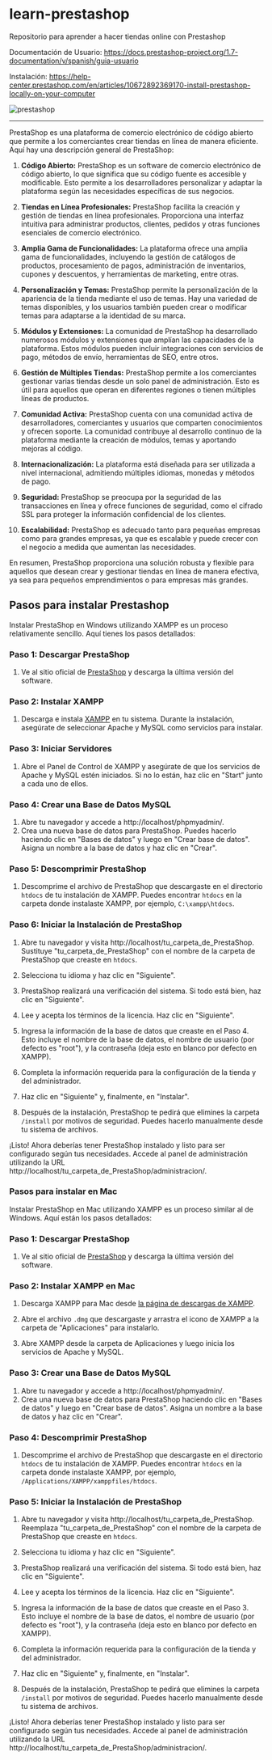 # learn-prestashop
Repositorio para aprender a hacer tiendas online con Prestashop

Documentación de Usuario: https://docs.prestashop-project.org/1.7-documentation/v/spanish/guia-usuario

Instalación: https://help-center.prestashop.com/en/articles/10672892369170-install-prestashop-locally-on-your-computer

![prestashop](https://github.com/cesarlpb/learn-prestashop/assets/25636436/a7287726-db75-4a39-8b8a-4ad27eef3a34)

---

PrestaShop es una plataforma de comercio electrónico de código abierto que permite a los comerciantes crear tiendas en línea de manera eficiente. Aquí hay una descripción general de PrestaShop:

1. **Código Abierto:** PrestaShop es un software de comercio electrónico de código abierto, lo que significa que su código fuente es accesible y modificable. Esto permite a los desarrolladores personalizar y adaptar la plataforma según las necesidades específicas de sus negocios.

2. **Tiendas en Línea Profesionales:** PrestaShop facilita la creación y gestión de tiendas en línea profesionales. Proporciona una interfaz intuitiva para administrar productos, clientes, pedidos y otras funciones esenciales de comercio electrónico.

3. **Amplia Gama de Funcionalidades:** La plataforma ofrece una amplia gama de funcionalidades, incluyendo la gestión de catálogos de productos, procesamiento de pagos, administración de inventarios, cupones y descuentos, y herramientas de marketing, entre otras.

4. **Personalización y Temas:** PrestaShop permite la personalización de la apariencia de la tienda mediante el uso de temas. Hay una variedad de temas disponibles, y los usuarios también pueden crear o modificar temas para adaptarse a la identidad de su marca.

5. **Módulos y Extensiones:** La comunidad de PrestaShop ha desarrollado numerosos módulos y extensiones que amplían las capacidades de la plataforma. Estos módulos pueden incluir integraciones con servicios de pago, métodos de envío, herramientas de SEO, entre otros.

6. **Gestión de Múltiples Tiendas:** PrestaShop permite a los comerciantes gestionar varias tiendas desde un solo panel de administración. Esto es útil para aquellos que operan en diferentes regiones o tienen múltiples líneas de productos.

7. **Comunidad Activa:** PrestaShop cuenta con una comunidad activa de desarrolladores, comerciantes y usuarios que comparten conocimientos y ofrecen soporte. La comunidad contribuye al desarrollo continuo de la plataforma mediante la creación de módulos, temas y aportando mejoras al código.

8. **Internacionalización:** La plataforma está diseñada para ser utilizada a nivel internacional, admitiendo múltiples idiomas, monedas y métodos de pago.

9. **Seguridad:** PrestaShop se preocupa por la seguridad de las transacciones en línea y ofrece funciones de seguridad, como el cifrado SSL para proteger la información confidencial de los clientes.

10. **Escalabilidad:** PrestaShop es adecuado tanto para pequeñas empresas como para grandes empresas, ya que es escalable y puede crecer con el negocio a medida que aumentan las necesidades.

En resumen, PrestaShop proporciona una solución robusta y flexible para aquellos que desean crear y gestionar tiendas en línea de manera efectiva, ya sea para pequeños emprendimientos o para empresas más grandes.

## Pasos para instalar Prestashop

Instalar PrestaShop en Windows utilizando XAMPP es un proceso relativamente sencillo. Aquí tienes los pasos detallados:

### Paso 1: Descargar PrestaShop

1. Ve al sitio oficial de [PrestaShop](https://www.prestashop.com/) y descarga la última versión del software.

### Paso 2: Instalar XAMPP

1. Descarga e instala [XAMPP](https://www.apachefriends.org/es/index.html) en tu sistema. Durante la instalación, asegúrate de seleccionar Apache y MySQL como servicios para instalar.

### Paso 3: Iniciar Servidores

1. Abre el Panel de Control de XAMPP y asegúrate de que los servicios de Apache y MySQL estén iniciados. Si no lo están, haz clic en "Start" junto a cada uno de ellos.

### Paso 4: Crear una Base de Datos MySQL

1. Abre tu navegador y accede a http://localhost/phpmyadmin/.
2. Crea una nueva base de datos para PrestaShop. Puedes hacerlo haciendo clic en "Bases de datos" y luego en "Crear base de datos". Asigna un nombre a la base de datos y haz clic en "Crear".

### Paso 5: Descomprimir PrestaShop

1. Descomprime el archivo de PrestaShop que descargaste en el directorio `htdocs` de tu instalación de XAMPP. Puedes encontrar `htdocs` en la carpeta donde instalaste XAMPP, por ejemplo, `C:\xampp\htdocs`.

### Paso 6: Iniciar la Instalación de PrestaShop

1. Abre tu navegador y visita http://localhost/tu_carpeta_de_PrestaShop. Sustituye "tu_carpeta_de_PrestaShop" con el nombre de la carpeta de PrestaShop que creaste en `htdocs`.

2. Selecciona tu idioma y haz clic en "Siguiente".

3. PrestaShop realizará una verificación del sistema. Si todo está bien, haz clic en "Siguiente".

4. Lee y acepta los términos de la licencia. Haz clic en "Siguiente".

5. Ingresa la información de la base de datos que creaste en el Paso 4. Esto incluye el nombre de la base de datos, el nombre de usuario (por defecto es "root"), y la contraseña (deja esto en blanco por defecto en XAMPP).

6. Completa la información requerida para la configuración de la tienda y del administrador.

7. Haz clic en "Siguiente" y, finalmente, en "Instalar".

8. Después de la instalación, PrestaShop te pedirá que elimines la carpeta `/install` por motivos de seguridad. Puedes hacerlo manualmente desde tu sistema de archivos.

¡Listo! Ahora deberías tener PrestaShop instalado y listo para ser configurado según tus necesidades. Accede al panel de administración utilizando la URL http://localhost/tu_carpeta_de_PrestaShop/administracion/.

### Pasos para instalar en Mac

Instalar PrestaShop en Mac utilizando XAMPP es un proceso similar al de Windows. Aquí están los pasos detallados:

### Paso 1: Descargar PrestaShop

1. Ve al sitio oficial de [PrestaShop](https://www.prestashop.com/) y descarga la última versión del software.

### Paso 2: Instalar XAMPP en Mac

1. Descarga XAMPP para Mac desde [la página de descargas de XAMPP](https://www.apachefriends.org/es/download.html).

2. Abre el archivo `.dmg` que descargaste y arrastra el icono de XAMPP a la carpeta de "Aplicaciones" para instalarlo.

3. Abre XAMPP desde la carpeta de Aplicaciones y luego inicia los servicios de Apache y MySQL.

### Paso 3: Crear una Base de Datos MySQL

1. Abre tu navegador y accede a http://localhost/phpmyadmin/.
2. Crea una nueva base de datos para PrestaShop haciendo clic en "Bases de datos" y luego en "Crear base de datos". Asigna un nombre a la base de datos y haz clic en "Crear".

### Paso 4: Descomprimir PrestaShop

1. Descomprime el archivo de PrestaShop que descargaste en el directorio `htdocs` de tu instalación de XAMPP. Puedes encontrar `htdocs` en la carpeta donde instalaste XAMPP, por ejemplo, `/Applications/XAMPP/xamppfiles/htdocs`.

### Paso 5: Iniciar la Instalación de PrestaShop

1. Abre tu navegador y visita http://localhost/tu_carpeta_de_PrestaShop. Reemplaza "tu_carpeta_de_PrestaShop" con el nombre de la carpeta de PrestaShop que creaste en `htdocs`.

2. Selecciona tu idioma y haz clic en "Siguiente".

3. PrestaShop realizará una verificación del sistema. Si todo está bien, haz clic en "Siguiente".

4. Lee y acepta los términos de la licencia. Haz clic en "Siguiente".

5. Ingresa la información de la base de datos que creaste en el Paso 3. Esto incluye el nombre de la base de datos, el nombre de usuario (por defecto es "root"), y la contraseña (deja esto en blanco por defecto en XAMPP).

6. Completa la información requerida para la configuración de la tienda y del administrador.

7. Haz clic en "Siguiente" y, finalmente, en "Instalar".

8. Después de la instalación, PrestaShop te pedirá que elimines la carpeta `/install` por motivos de seguridad. Puedes hacerlo manualmente desde tu sistema de archivos.

¡Listo! Ahora deberías tener PrestaShop instalado y listo para ser configurado según tus necesidades. Accede al panel de administración utilizando la URL http://localhost/tu_carpeta_de_PrestaShop/administracion/.
